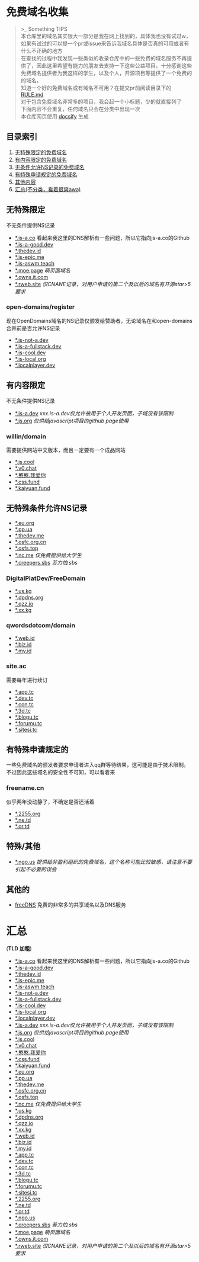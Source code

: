 # 免费域名收集
> \>_ Something TIPS  
> 本仓库里的域名其实很大一部分是我在网上找到的，具体我也没有试过w，如果有试过的可以提一个pr或issue来告诉我域名具体是否真的可用或者有什么不正确的地方  
> 在查找的过程中我发现一些类似的收录仓库中的一些免费的域名服务不再提供了，因此这里希望有能力的朋友去支持一下这些公益项目。十分感谢这些免费域名提供者为我这样的学生，以及个人，开源项目等提供了一个免费的的域名。  
> 知道一个好的免费域名或有域名不可用？在提交pr前阅读目录下的[RULE.md](https://github.com/Love-Kogasa/free-domain-collection/blob/main/RULE.md)  
> 对于包含免费域名非常多的项目，我会起一个小标题，少的就直接列了  
> 下面内容不会重复，任何域名只会在分类中出现一次  
> 本仓库网页使用 [docsify](https://docsify.js.org/#/zh-cn/) 生成

## 目录索引
1. [无特殊限定的免费域名](#无特殊限定)
2. [有内容限定的免费域名](#有内容限定)
3. [无条件允许NS记录的免费域名](#无特殊条件允许NS记录)
4. [有特殊申请规定的免费域名](#有特殊申请规定的)
5. [其他内容](#其他的)
6. [汇总(不分类，看着很爽awa)](#汇总)

## 无特殊限定
不无条件提供NS记录  
* [\*.is-a.co](https://github.com/PythonicBoat/is-a.co) 看起来我这里的DNS解析有一些问题，所以它指向js-a.co的Github
* [\*.is-a-good.dev](https://is-a-good.dev/)
* [\*.thedev.id](https://thedev.id)
* [\*.is-epic.me](https://is-epic.me)
* [\*.is-aswm.teach](https://github.com/is-cool-me/register)
* [\*.moe.page](https://moe.page/) *萌页面域名*
* [\*.owns.it.com](https://getyourfree.space/)
* [\*.rweb.site](https://rweb.site/) *仅CNANE记录，对用户申请的第二个及以后的域名有开源star>5要求*
### open-domains/register
现在OpenDomains域名的NS记录仅颁发给赞助者，无论域名在和open-domains合并前是否允许NS记录  
* [\*.is-not-a.dev](https://open-domains.net/)
* [\*.is-a-fullstack.dev](https://open-domains.net/)
* [\*.is-cool.dev](https://open-domains.net/)
* [\*.is-local.org](https://open-domains.net/)
* [\*.localplayer.dev](https://open-domains.net/)

## 有内容限定
不无条件提供NS记录  
* [\*.is-a.dev](https://docs.is-a.dev) *xxx.is-a.dev仅允许被用于个人开发页面，子域没有该限制*  
* [\*.js.org](https://js.org) *仅供给javascript项目的github page使用*
### willin/domain
需要提供网站中文版本，而且一定要有一个成品网站
* [\*.js.cool](https://domain.willin.wang/)
* [\*.v0.chat](https://domain.willin.wang/)
* [\*.憨憨.我爱你](https://domain.willin.wang/)
* [\*.css.fund](https://domain.willin.wang/)
* [\*.kaiyuan.fund](https://domain.willin.wang/)

## 无特殊条件允许NS记录
* [\*.eu.org](https://nic.eu.org/)
* [\*.pp.ua](https://pp.ua)
* [\*.thedev.me](https://thedev.me/)
* [\*.osfc.org.cn](https://registry.osfc.org.cn/)
* [\*.osfs.top](https://registry.osfc.org.cn/)
* [\*.nc.me](https://nc.me) *仅免费提供给大学生*
* [\*.creepers.sbs](https://creepers.sbs) *苦力怕.sbs*
### DigitalPlatDev/FreeDomain
* [\*.us.kg](https://domain.digitalplat.org/)
* [\*.dpdns.org](https://domain.digitalplat.org/)
* [\*.qzz.io](https://domain.digitalplat.org/)
* [\*.xx.kg](https://domain.digitalplat.org/)
### qwordsdotcom/domain
* [\*.web.id](https://github.com/qwordsdotcom/domain)
* [\*.biz.id](https://github.com/qwordsdotcom/domain)
* [\*.my.id](https://github.com/qwordsdotcom/domain)
### site.ac
需要每年进行续订
* [\*.app.tc](https://www.site.ac/)
* [\*.dev.tc](https://www.site.ac/)
* [\*.con.tc](https://www.site.ac/)
* [\*.3d.tc](https://www.site.ac/)
* [\*.blogu.tc](https://www.site.ac/)
* [\*.forumu.tc](https://www.site.ac/)
* [\*.sitesi.tc](https://www.site.ac/)

## 有特殊申请规定的
一些免费域名的颁发者要求申请者进入qq群等待结果，这可能是由于技术限制。不过因此这些域名的安全性不可知，可以看着来
### freename.cn
似乎两年没动静了，不确定是否还活着
* [\*.2255.org](https://freename.cn)
* [\*.ne.td](https://freename.cn)
* [\*.or.td](https://freename.cn)

## 特殊/其他
* [\*.ngo.us](https://nic.ngo.us/) *提供给非盈利组织的免费域名，这个名称可能比较敏感，请注意不要引起不必要的误会*

## 其他的
* [freeDNS](https://freedns.afraid.org/) 免费的非常多的共享域名以及DNS服务

# 汇总
(**TLD 加粗**)
* [\*.is-a.co](https://github.com/PythonicBoat/is-a.co) 看起来我这里的DNS解析有一些问题，所以它指向js-a.co的Github
* [\*.is-a-good.dev](https://is-a-good.dev/)
* [\*.thedev.id](https://thedev.id)
* [\*.is-epic.me](https://is-epic.me)
* [\*.is-aswm.teach](https://github.com/is-cool-me/register)
* [\*.is-not-a.dev](https://open-domains.net/)
* [\*.is-a-fullstack.dev](https://open-domains.net/)
* [\*.is-cool.dev](https://open-domains.net/)
* [\*.is-local.org](https://open-domains.net/)
* [\*.localplayer.dev](https://open-domains.net/)
* [\*.is-a.dev](https://docs.is-a.dev) *xxx.is-a.dev仅允许被用于个人开发页面，子域没有该限制*  
* [\*.js.org](https://js.org) *仅供给javascript项目的github page使用*
* [\*.js.cool](https://domain.willin.wang/)
* [\*.v0.chat](https://domain.willin.wang/)
* [\*.憨憨.我爱你](https://domain.willin.wang/)
* [\*.css.fund](https://domain.willin.wang/)
* [\*.kaiyuan.fund](https://domain.willin.wang/)
* [\*.eu.org](https://nic.eu.org/)
* [\*.pp.ua](https://pp.ua)
* [\*.thedev.me](https://thedev.me/)
* [\*.osfc.org.cn](https://registry.osfc.org.cn/)
* [\*.osfs.top](https://registry.osfc.org.cn/)
* [\*.nc.me](https://nc.me) *仅免费提供给大学生*
* [\*.us.kg](https://domain.digitalplat.org/)
* [\*.dpdns.org](https://domain.digitalplat.org/)
* [\*.qzz.io](https://domain.digitalplat.org/)
* [\*.xx.kg](https://domain.digitalplat.org/)
* [\*.web.id](https://github.com/qwordsdotcom/domain)
* [\*.biz.id](https://github.com/qwordsdotcom/domain)
* [\*.my.id](https://github.com/qwordsdotcom/domain)
* [\*.app.tc](https://www.site.ac/)
* [\*.dev.tc](https://www.site.ac/)
* [\*.con.tc](https://www.site.ac/)
* [\*.3d.tc](https://www.site.ac/)
* [\*.blogu.tc](https://www.site.ac/)
* [\*.forumu.tc](https://www.site.ac/)
* [\*.sitesi.tc](https://www.site.ac/)
* [\*.2255.org](https://freename.cn)
* [\*.ne.td](https://freename.cn)
* [\*.or.td](https://freename.cn)
* [\*.ngo.us](https://nic.ngo.us/)
* [\*.creepers.sbs](https://creepers.sbs) *苦力怕.sbs*
* [\*.moe.page](https://moe.page/) *萌页面域名*
* [\*.owns.it.com](https://getyourfree.space/)
* [\*.rweb.site](https://rweb.site/) *仅CNANE记录，对用户申请的第二个及以后的域名有开源star>5要求*
